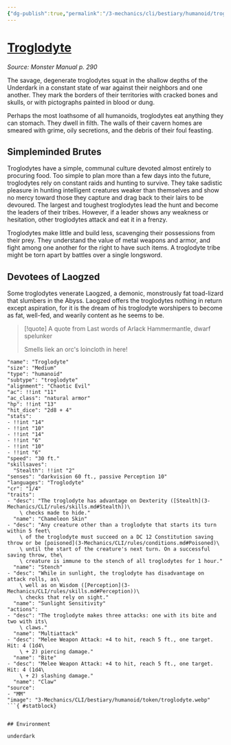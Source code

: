 ```yaml
---
{"dg-publish":true,"permalink":"/3-mechanics/cli/bestiary/humanoid/troglodyte/","tags":["ttrpg-cli/compendium/src/5e/mm","ttrpg-cli/monster/cr/1-4","ttrpg-cli/monster/environment/underdark","ttrpg-cli/monster/size/medium","ttrpg-cli/monster/type/humanoid/troglodyte"]}
---
```


# [Troglodyte](3-Mechanics\CLI\bestiary\humanoid/troglodyte.md)
*Source: Monster Manual p. 290*  

The savage, degenerate troglodytes squat in the shallow depths of the Underdark in a constant state of war against their neighbors and one another. They mark the borders of their territories with cracked bones and skulls, or with pictographs painted in blood or dung.

Perhaps the most loathsome of all humanoids, troglodytes eat anything they can stomach. They dwell in filth. The walls of their cavern homes are smeared with grime, oily secretions, and the debris of their foul feasting.

## Simpleminded Brutes

Troglodytes have a simple, communal culture devoted almost entirely to procuring food. Too simple to plan more than a few days into the future, troglodytes rely on constant raids and hunting to survive. They take sadistic pleasure in hunting intelligent creatures weaker than themselves and show no mercy toward those they capture and drag back to their lairs to be devoured. The largest and toughest troglodytes lead the hunt and become the leaders of their tribes. However, if a leader shows any weakness or hesitation, other troglodytes attack and eat it in a frenzy.

Troglodytes make little and build less, scavenging their possessions from their prey. They understand the value of metal weapons and armor, and fight among one another for the right to have such items. A troglodyte tribe might be torn apart by battles over a single longsword.

## Devotees of Laogzed

Some troglodytes venerate Laogzed, a demonic, monstrously fat toad-lizard that slumbers in the Abyss. Laogzed offers the troglodytes nothing in return except aspiration, for it is the dream of his troglodyte worshipers to become as fat, well-fed, and wearily content as he seems to be.

> [!quote] A quote from Last words of Arlack Hammermantle, dwarf spelunker  
> 
> Smells liek an orc's loincloth in here!


```statblock
"name": "Troglodyte"
"size": "Medium"
"type": "humanoid"
"subtype": "troglodyte"
"alignment": "Chaotic Evil"
"ac": !!int "11"
"ac_class": "natural armor"
"hp": !!int "13"
"hit_dice": "2d8 + 4"
"stats":
- !!int "14"
- !!int "10"
- !!int "14"
- !!int "6"
- !!int "10"
- !!int "6"
"speed": "30 ft."
"skillsaves":
  "Stealth": !!int "2"
"senses": "darkvision 60 ft., passive Perception 10"
"languages": "Troglodyte"
"cr": "1/4"
"traits":
- "desc": "The troglodyte has advantage on Dexterity ([Stealth](3-Mechanics/CLI/rules/skills.md#Stealth))\
    \ checks made to hide."
  "name": "Chameleon Skin"
- "desc": "Any creature other than a troglodyte that starts its turn within 5 feet\
    \ of the troglodyte must succeed on a DC 12 Constitution saving throw or be [poisoned](3-Mechanics/CLI/rules/conditions.md#Poisoned)\
    \ until the start of the creature's next turn. On a successful saving throw, the\
    \ creature is immune to the stench of all troglodytes for 1 hour."
  "name": "Stench"
- "desc": "While in sunlight, the troglodyte has disadvantage on attack rolls, as\
    \ well as on Wisdom ([Perception](3-Mechanics/CLI/rules/skills.md#Perception))\
    \ checks that rely on sight."
  "name": "Sunlight Sensitivity"
"actions":
- "desc": "The troglodyte makes three attacks: one with its bite and two with its\
    \ claws."
  "name": "Multiattack"
- "desc": "Melee Weapon Attack: +4 to hit, reach 5 ft., one target. Hit: 4 (1d4\
    \ + 2) piercing damage."
  "name": "Bite"
- "desc": "Melee Weapon Attack: +4 to hit, reach 5 ft., one target. Hit: 4 (1d4\
    \ + 2) slashing damage."
  "name": "Claw"
"source":
- "MM"
"image": "3-Mechanics/CLI/bestiary/humanoid/token/troglodyte.webp"
```{ #statblock}


## Environment

underdark